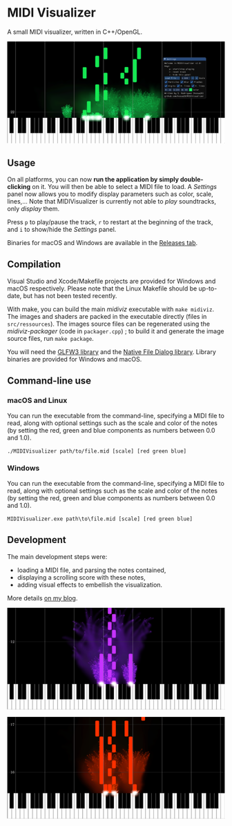 # MIDI Visualizer

A small MIDI visualizer, written in C++/OpenGL. 

![Result image](result1.png)  

## Usage

On all platforms, you can now **run the application by simply double-clicking** on it. You will then be able to select a MIDI file to load. A *Settings* panel now allows you to modify display parameters such as color, scale, lines,... Note that MIDIVisualizer is currently not able to *play* soundtracks, only *display* them.

Press `p` to play/pause the track, `r` to restart at the beginning of the track, and `i` to show/hide the *Settings* panel. 

Binaries for macOS and Windows are available in the [Releases tab](https://github.com/kosua20/MIDIVisualizer/releases).

## Compilation

Visual Studio and Xcode/Makefile projects are provided for Windows and macOS respectively. Please note that the Linux Makefile should be up-to-date, but has not been tested recently.

With make, you can build the main *midiviz* executable with `make midiviz`.
The images and shaders are packed in the executable directly (files in `src/ressources`). The images source files can be regenerated using the *midiviz-packager* (code in `packager.cpp`) ; to build it and generate the image source files, run `make package`.

You will need the [GLFW3 library](http://www.glfw.org) and the [Native File Dialog library](https://github.com/mlabbe/nativefiledialog). Library binaries are provided for Windows and macOS. 


## Command-line use
### macOS and Linux

You can run the executable from the command-line, specifying a MIDI file to read, along with optional settings such as the scale and color of the notes (by setting the red, green and blue components as numbers between 0.0 and 1.0).

    ./MIDIVisualizer path/to/file.mid [scale] [red green blue]
    

### Windows

You can run the executable from the command-line, specifying a MIDI file to read, along with optional settings such as the scale and color of the notes (by setting the red, green and blue components as numbers between 0.0 and 1.0).

    MIDIVisualizer.exe path\to\file.mid [scale] [red green blue]


## Development

The main development steps were:

- loading a MIDI file, and parsing the notes contained,
- displaying a scrolling score with these notes,
- adding visual effects to embellish the visualization.

More details [on my blog](http://blog.simonrodriguez.fr/articles/28-12-2016_midi_visualization_a_case_study.html).

![Result image](result2.png) 

![Result image](result3.png) 

 

 
